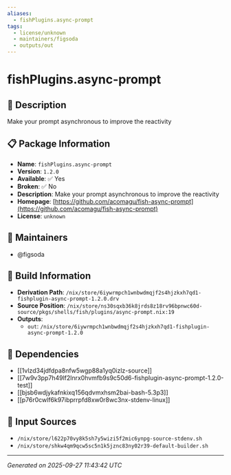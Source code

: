 ```yaml
---
aliases:
  - fishPlugins.async-prompt
tags:
  - license/unknown
  - maintainers/figsoda
  - outputs/out
---
```


# fishPlugins.async-prompt

## 📝 Description

Make your prompt asynchronous to improve the reactivity

## 📋 Package Information

- **Name**: `fishPlugins.async-prompt`
- **Version**: `1.2.0`
- **Available**: ✅ Yes
- **Broken**: ✅ No
- **Description**: Make your prompt asynchronous to improve the reactivity
- **Homepage**: [https://github.com/acomagu/fish-async-prompt](https://github.com/acomagu/fish-async-prompt)
- **License**: `unknown`
## 👥 Maintainers

- @figsoda


## 🔧 Build Information

- **Derivation Path**: `/nix/store/6iywrmpch1wnbwdmqjf2s4hjzkxh7qd1-fishplugin-async-prompt-1.2.0.drv`
- **Source Position**: `/nix/store/ns30sqxb36k8jrds8z18rv96bpnwc60d-source/pkgs/shells/fish/plugins/async-prompt.nix:19`
- **Outputs**:
  - `out`:  `/nix/store/6iywrmpch1wnbwdmqjf2s4hjzkxh7qd1-fishplugin-async-prompt-1.2.0`

## 🔗 Dependencies

- [[1vlzd34jdfdpa8nfw5wgp88a1yq0izlz-source]]
- [[7w9v3pp7h49lf2lnrx0hvmfb9s9c50d6-fishplugin-async-prompt-1.2.0-test]]
- [[bjsb6wdjykafnkixq156qdvmxhsm2bai-bash-5.3p3]]
- [[p76r0cwlf6k97ibprrpfd8xw0r8wc3nx-stdenv-linux]]

## 📁 Input Sources

- `/nix/store/l622p70vy8k5sh7y5wizi5f2mic6ynpg-source-stdenv.sh`
- `/nix/store/shkw4qm9qcw5sc5n1k5jznc83ny02r39-default-builder.sh`

---
*Generated on 2025-09-27 11:43:42 UTC*
